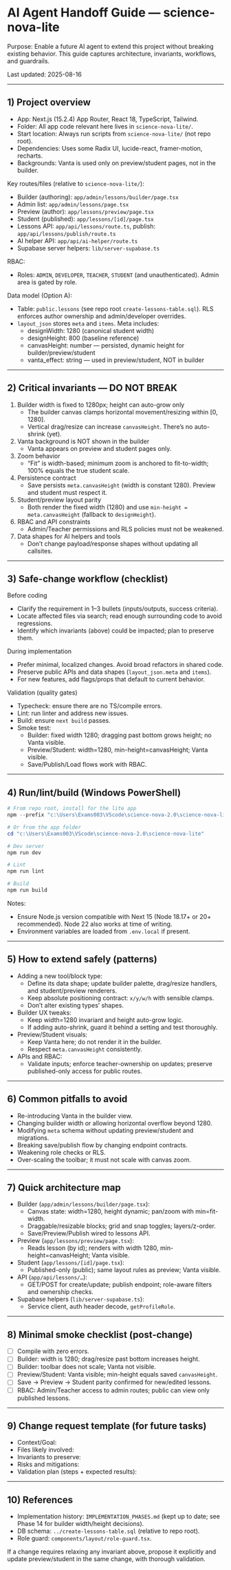 # AI Agent Handoff Guide — science-nova-lite

Purpose: Enable a future AI agent to extend this project without breaking existing behavior. This guide captures architecture, invariants, workflows, and guardrails.

Last updated: 2025-08-16

---

## 1) Project overview
- App: Next.js (15.2.4) App Router, React 18, TypeScript, Tailwind.
- Folder: All app code relevant here lives in `science-nova-lite/`.
- Start location: Always run scripts from `science-nova-lite/` (not repo root).
- Dependencies: Uses some Radix UI, lucide-react, framer-motion, recharts.
- Backgrounds: Vanta is used only on preview/student pages, not in the builder.

Key routes/files (relative to `science-nova-lite/`):
- Builder (authoring): `app/admin/lessons/builder/page.tsx`
- Admin list: `app/admin/lessons/page.tsx`
- Preview (author): `app/lessons/preview/page.tsx`
- Student (published): `app/lessons/[id]/page.tsx`
- Lessons API: `app/api/lessons/route.ts`, publish: `app/api/lessons/publish/route.ts`
- AI helper API: `app/api/ai-helper/route.ts`
- Supabase server helpers: `lib/server-supabase.ts`

RBAC:
- Roles: `ADMIN`, `DEVELOPER`, `TEACHER`, `STUDENT` (and unauthenticated). Admin area is gated by role.

Data model (Option A):
- Table: `public.lessons` (see repo root `create-lessons-table.sql`). RLS enforces author ownership and admin/developer overrides.
- `layout_json` stores `meta` and `items`. Meta includes:
  - designWidth: 1280 (canonical student width)
  - designHeight: 800 (baseline reference)
  - canvasHeight: number — persisted, dynamic height for builder/preview/student
  - vanta_effect: string — used in preview/student, NOT in builder

---

## 2) Critical invariants — DO NOT BREAK
1) Builder width is fixed to 1280px; height can auto-grow only
   - The builder canvas clamps horizontal movement/resizing within [0, 1280].
   - Vertical drag/resize can increase `canvasHeight`. There’s no auto-shrink (yet).
2) Vanta background is NOT shown in the builder
   - Vanta appears on preview and student pages only.
3) Zoom behavior
   - “Fit” is width-based; minimum zoom is anchored to fit-to-width; 100% equals the true student scale.
4) Persistence contract
   - Save persists `meta.canvasHeight` (width is constant 1280). Preview and student must respect it.
5) Student/preview layout parity
   - Both render the fixed width (1280) and use `min-height = meta.canvasHeight` (fallback to `designHeight`).
6) RBAC and API constraints
   - Admin/Teacher permissions and RLS policies must not be weakened.
7) Data shapes for AI helpers and tools
   - Don’t change payload/response shapes without updating all callsites.

---

## 3) Safe-change workflow (checklist)
Before coding
- Clarify the requirement in 1–3 bullets (inputs/outputs, success criteria).
- Locate affected files via search; read enough surrounding code to avoid regressions.
- Identify which invariants (above) could be impacted; plan to preserve them.

During implementation
- Prefer minimal, localized changes. Avoid broad refactors in shared code.
- Preserve public APIs and data shapes (`layout_json.meta` and `items`).
- For new features, add flags/props that default to current behavior.

Validation (quality gates)
- Typecheck: ensure there are no TS/compile errors.
- Lint: run linter and address new issues.
- Build: ensure `next build` passes.
- Smoke test:
  - Builder: fixed width 1280; dragging past bottom grows height; no Vanta visible.
  - Preview/Student: width=1280, min-height=canvasHeight; Vanta visible.
  - Save/Publish/Load flows work with RBAC.

---

## 4) Run/lint/build (Windows PowerShell)
```powershell
# From repo root, install for the lite app
npm --prefix "c:\Users\Exams003\VScode\science-nova-2.0\science-nova-lite" install

# Or from the app folder
cd "c:\Users\Exams003\VScode\science-nova-2.0\science-nova-lite"

# Dev server
npm run dev

# Lint
npm run lint

# Build
npm run build
```
Notes:
- Ensure Node.js version compatible with Next 15 (Node 18.17+ or 20+ recommended). Node 22 also works at time of writing.
- Environment variables are loaded from `.env.local` if present.

---

## 5) How to extend safely (patterns)
- Adding a new tool/block type:
  - Define its data shape; update builder palette, drag/resize handlers, and student/preview renderers.
  - Keep absolute positioning contract: `x/y/w/h` with sensible clamps.
  - Don’t alter existing types’ shapes.
- Builder UX tweaks:
  - Keep width=1280 invariant and height auto-grow logic.
  - If adding auto-shrink, guard it behind a setting and test thoroughly.
- Preview/Student visuals:
  - Keep Vanta here; do not render it in the builder.
  - Respect `meta.canvasHeight` consistently.
- APIs and RBAC:
  - Validate inputs; enforce teacher-ownership on updates; preserve published-only access for public routes.

---

## 6) Common pitfalls to avoid
- Re-introducing Vanta in the builder view.
- Changing builder width or allowing horizontal overflow beyond 1280.
- Modifying `meta` schema without updating preview/student and migrations.
- Breaking save/publish flow by changing endpoint contracts.
- Weakening role checks or RLS.
- Over-scaling the toolbar; it must not scale with canvas zoom.

---

## 7) Quick architecture map
- Builder (`app/admin/lessons/builder/page.tsx`):
  - Canvas state: width=1280, height dynamic; pan/zoom with min=fit-width.
  - Draggable/resizable blocks; grid and snap toggles; layers/z-order.
  - Save/Preview/Publish wired to lessons API.
- Preview (`app/lessons/preview/page.tsx`):
  - Reads lesson (by id); renders with width 1280, min-height=canvasHeight; Vanta visible.
- Student (`app/lessons/[id]/page.tsx`):
  - Published-only (public); same layout rules as preview; Vanta visible.
- API (`app/api/lessons/…`):
  - GET/POST for create/update; publish endpoint; role-aware filters and ownership checks.
- Supabase helpers (`lib/server-supabase.ts`):
  - Service client, auth header decode, `getProfileRole`.

---

## 8) Minimal smoke checklist (post-change)
- [ ] Compile with zero errors.
- [ ] Builder: width is 1280; drag/resize past bottom increases height.
- [ ] Builder: toolbar does not scale; Vanta not visible.
- [ ] Preview/Student: Vanta visible; min-height equals saved `canvasHeight`.
- [ ] Save → Preview → Student parity confirmed for new/edited lessons.
- [ ] RBAC: Admin/Teacher access to admin routes; public can view only published lessons.

---

## 9) Change request template (for future tasks)
- Context/Goal:
- Files likely involved:
- Invariants to preserve:
- Risks and mitigations:
- Validation plan (steps + expected results):

---

## 10) References
- Implementation history: `IMPLEMENTATION_PHASES.md` (kept up to date; see Phase 14 for builder width/height decisions).
- DB schema: `../create-lessons-table.sql` (relative to repo root).
- Role guard: `components/layout/role-guard.tsx`.

If a change requires relaxing any invariant above, propose it explicitly and update preview/student in the same change, with thorough validation.
